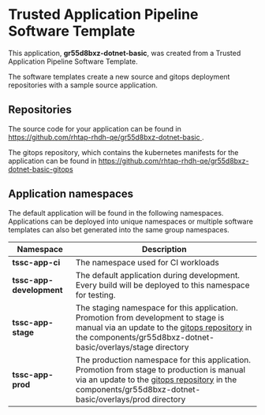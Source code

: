 # Trusted Application Pipeline Software Template

This application, **gr55d8bxz-dotnet-basic**, was created from a Trusted Application Pipeline Software Template.

The software templates create a new source and gitops deployment repositories with a sample source application. 

## Repositories

The source code for your application can be found in [https://github.com/rhtap-rhdh-qe/gr55d8bxz-dotnet-basic ](https://github.com/rhtap-rhdh-qe/gr55d8bxz-dotnet-basic ).
 
The gitops repository, which contains the kubernetes manifests for the application can be found in 
[https://github.com/rhtap-rhdh-qe/gr55d8bxz-dotnet-basic-gitops ](https://github.com/rhtap-rhdh-qe/gr55d8bxz-dotnet-basic-gitops ) 

## Application namespaces 

The default application will be found in the following namespaces. Applications can be deployed into unique namespaces or multiple software templates can also bet generated into the same group namespaces.  

|  Namespace   |  Description   |  
| -------- | -------- |
| **tssc-app-ci** | The namespace used for CI workloads |
| **tssc-app-development** | The default application during development. Every build will be deployed to this namespace for testing. |
| **tssc-app-stage** | The staging namespace for this application. Promotion from development to stage is manual via an update to the [gitops repository](https://github.com/rhtap-rhdh-qe/gr55d8bxz-dotnet-basic-gitops ) in the components/gr55d8bxz-dotnet-basic/overlays/stage directory |
| **tssc-app-prod** | The production namespace for this application. Promotion from stage to production is manual via an update to the [gitops repository](https://github.com/rhtap-rhdh-qe/gr55d8bxz-dotnet-basic-gitops ) in the components/gr55d8bxz-dotnet-basic/overlays/prod directory |